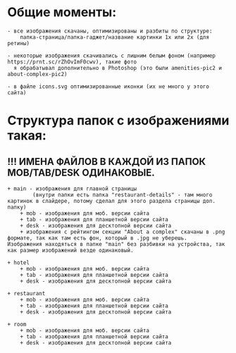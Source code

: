 # Общие моменты:
    
    - все изображения скачаны, оптимизированы и разбиты по структуре:
        папка-страница/папка-гаджет/название картинки 1х или 2х (для ретины)
    
    - некоторые изображения скачивались с лишним белым фоном (например https://prnt.sc/rZhOvImF0cwv), такие фото
      я обрабатывал дополнительно в Photoshop (это были amenities-pic2 и about-complex-pic2)

    - в файле icons.svg оптимизированные иконки (их не много у этого сайта)

# Структура папок с изображениями такая:

##     !!! ИМЕНА ФАЙЛОВ В КАЖДОЙ ИЗ ПАПОК MOB/TAB/DESK ОДИНАКОВЫЕ.

    + main - изображения для главной страницы 
            (внутри папки есть папка "restaurant-details" - там много картинок в слайдере, потому сделал для этого раздела страницы доп. папку)
        + mob - изображения для моб. версии сайта
        + tab - изображения для планшетной версии сайта
        + desk - изображения для десктопной версии сайта
        + изображения с рейтингом секции "About a complex" скачаны в .png формате, так как там есть фон, который в .jpg не уберешь.         Изображения находяться в папке "main" без разбивки на устройства, так как размер изображений везде одинаковый.

    + hotel
        + mob - изображения для моб. версии сайта
        + tab - изображения для планшетной версии сайта
        + desk - изображения для десктопной версии сайта

    + restaurant
        + mob - изображения для моб. версии сайта
        + tab - изображения для планшетной версии сайта
        + desk - изображения для десктопной версии сайта

    + room
        + mob - изображения для моб. версии сайта
        + tab - изображения для планшетной версии сайта
        + desk - изображения для десктопной версии сайта

